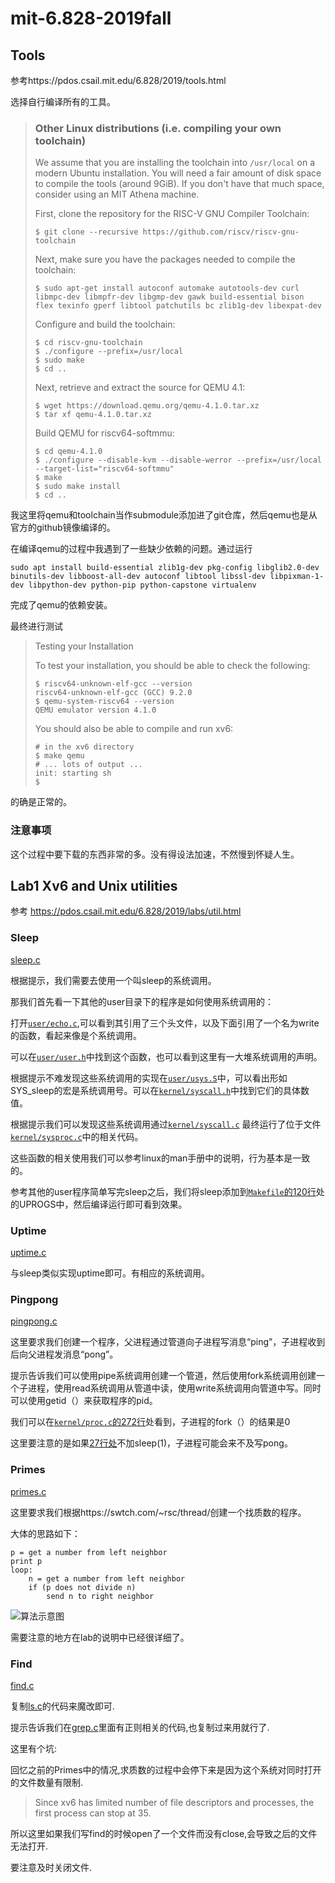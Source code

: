 # mit-6.828-2019fall

## Tools

参考https://pdos.csail.mit.edu/6.828/2019/tools.html

选择自行编译所有的工具。

> ### Other Linux distributions (i.e. compiling your own toolchain)
>
> We assume that you are installing the toolchain into `/usr/local` on a modern Ubuntu installation.  You will need a fair amount of disk space to compile the tools (around 9GiB).  If you don't have that much space, consider using an MIT Athena machine.
>
> First, clone the repository for the RISC-V GNU Compiler Toolchain:
>
> ```
> $ git clone --recursive https://github.com/riscv/riscv-gnu-toolchain
> ```
>
> Next, make sure you have the packages needed to compile the toolchain:
>
> ```
> $ sudo apt-get install autoconf automake autotools-dev curl libmpc-dev libmpfr-dev libgmp-dev gawk build-essential bison flex texinfo gperf libtool patchutils bc zlib1g-dev libexpat-dev
> ```
>
>  Configure and build the toolchain:
>
> ```
> $ cd riscv-gnu-toolchain
> $ ./configure --prefix=/usr/local
> $ sudo make
> $ cd ..
> ```
>
>  Next, retrieve and extract the source for QEMU 4.1:
>
> ```
> $ wget https://download.qemu.org/qemu-4.1.0.tar.xz
> $ tar xf qemu-4.1.0.tar.xz
> ```
>
>  Build QEMU for riscv64-softmmu:
>
> ```
> $ cd qemu-4.1.0
> $ ./configure --disable-kvm --disable-werror --prefix=/usr/local --target-list="riscv64-softmmu"
> $ make
> $ sudo make install
> $ cd ..
> ```

我这里将qemu和toolchain当作submodule添加进了git仓库，然后qemu也是从官方的github镜像编译的。

在编译qemu的过程中我遇到了一些缺少依赖的问题。通过运行

```
sudo apt install build-essential zlib1g-dev pkg-config libglib2.0-dev binutils-dev libboost-all-dev autoconf libtool libssl-dev libpixman-1-dev libpython-dev python-pip python-capstone virtualenv
```

完成了qemu的依赖安装。

最终进行测试

>   Testing your Installation 
>
> To test your installation, you should be able to check the following:
>
> ```
> $ riscv64-unknown-elf-gcc --version
> riscv64-unknown-elf-gcc (GCC) 9.2.0
> $ qemu-system-riscv64 --version
> QEMU emulator version 4.1.0
> ```
>
> You should also be able to compile and run xv6:
>
> ```
> # in the xv6 directory
> $ make qemu
> # ... lots of output ...
> init: starting sh
> $
> ```

的确是正常的。

### 注意事项

这个过程中要下载的东西非常的多。没有得设法加速，不然慢到怀疑人生。

## Lab1 Xv6 and Unix utilities

参考 https://pdos.csail.mit.edu/6.828/2019/labs/util.html

### Sleep

[sleep.c](https://github.com/black-desk/xv6-riscv-fall19/blob/b79af849131e667f6a2466f765804c055dd93048/user/sleep.c)

根据提示，我们需要去使用一个叫sleep的系统调用。

那我们首先看一下其他的user目录下的程序是如何使用系统调用的：

打开[`user/echo.c`](https://github.com/black-desk/xv6-riscv-fall19/blob/c0beeccb1b46cfba7762740b901ca266adb65a6f/user/echo.c),可以看到其引用了三个头文件，以及下面引用了一个名为write的函数，看起来像是个系统调用。

可以在[`user/user.h`](https://github.com/black-desk/xv6-riscv-fall19/blob/64b93d175ac6eb739036b394fbb0766fbf06f5b7/user/user.h)中找到这个函数，也可以看到这里有一大堆系统调用的声明。

根据提示不难发现这些系统调用的实现在[`user/usys.S`](https://github.com/black-desk/xv6-riscv-fall19/blob/util/user/usys.S)中，可以看出形如SYS_sleep的宏是系统调用号。可以在[`kernel/syscall.h`](https://github.com/black-desk/xv6-riscv-fall19/blob/87696bad0d7c92cf573e7fd5eb9a8178ba686c4e/kernel/syscall.h)中找到它们的具体数值。

根据提示我们可以发现这些系统调用通过[`kernel/syscall.c`](https://github.com/black-desk/xv6-riscv-fall19/blob/f6ec8d09bcef5c303cc55014eff359ae07ac417f/kernel/syscall.c) 最终运行了位于文件[`kernel/sysproc.c`](https://github.com/black-desk/xv6-riscv-fall19/blob/67702cf706bce7adef472f0caa48d81ddfaeb33a/kernel/sysproc.c)中的相关代码。

这些函数的相关使用我们可以参考linux的man手册中的说明，行为基本是一致的。

参考其他的user程序简单写完sleep之后，我们将sleep添加到[`Makefile`的120行](https://github.com/black-desk/xv6-riscv-fall19/blob/b79af849131e667f6a2466f765804c055dd93048/Makefile#L120)处的UPROGS中，然后编译运行即可看到效果。

### Uptime

[uptime.c](https://github.com/black-desk/xv6-riscv-fall19/blob/b79af849131e667f6a2466f765804c055dd93048/user/uptime.c)

与sleep类似实现uptime即可。有相应的系统调用。

### Pingpong

[pingpong.c](https://github.com/black-desk/xv6-riscv-fall19/blob/b79af849131e667f6a2466f765804c055dd93048/user/pingpong.c)

这里要求我们创建一个程序，父进程通过管道向子进程写消息“ping”，子进程收到后向父进程发消息“pong”。

提示告诉我们可以使用pipe系统调用创建一个管道，然后使用fork系统调用创建一个子进程，使用read系统调用从管道中读，使用write系统调用向管道中写。同时可以使用getid（）来获取程序的pid。

我们可以在[`kernel/proc.c`的272行](https://github.com/black-desk/xv6-riscv-fall19/blob/23ecf5bb68de26059addd4499ae384ca6eee0c1a/kernel/proc.c#L272)处看到，子进程的fork（）的结果是0

这里要注意的是如果[27行处](https://github.com/black-desk/xv6-riscv-fall19/blob/b79af849131e667f6a2466f765804c055dd93048/user/pingpong.c#L27)不加sleep(1)，子进程可能会来不及写pong。

### Primes

[primes.c](https://github.com/black-desk/xv6-riscv-fall19/blob/b79af849131e667f6a2466f765804c055dd93048/user/primes.c)

这里要求我们根据https://swtch.com/~rsc/thread/创建一个找质数的程序。

大体的思路如下：

```
p = get a number from left neighbor
print p
loop:
    n = get a number from left neighbor
    if (p does not divide n)
        send n to right neighbor
```

![算法示意图](https://swtch.com/~rsc/thread/sieve.gif)

需要注意的地方在lab的说明中已经很详细了。

### Find

[find.c](https://github.com/black-desk/xv6-riscv-fall19/blob/util/../../../../../../../../../home/black_desk/WorkSpace/Projects/Doing/mit-6.828-2019fall/xv6-riscv-fall19/user/find.c)

复制[ls.c](https://github.com/black-desk/xv6-riscv-fall19/blob/64b93d175ac6eb739036b394fbb0766fbf06f5b7/user/ls.c)的代码来魔改即可.

提示告诉我们在[grep.c](https://github.com/black-desk/xv6-riscv-fall19/blob/fc337af2b6275d8b0b8bc41b5e2eb3619eb47bf1/user/grep.c)里面有正则相关的代码,也复制过来用就行了.

这里有个坑:

回忆之前的Primes中的情况,求质数的过程中会停下来是因为这个系统对同时打开的文件数量有限制.

>  Since xv6 has limited number of file descriptors and processes, the first process can stop at 35.

所以这里如果我们写find的时候open了一个文件而没有close,会导致之后的文件无法打开.

要注意及时关闭文件.